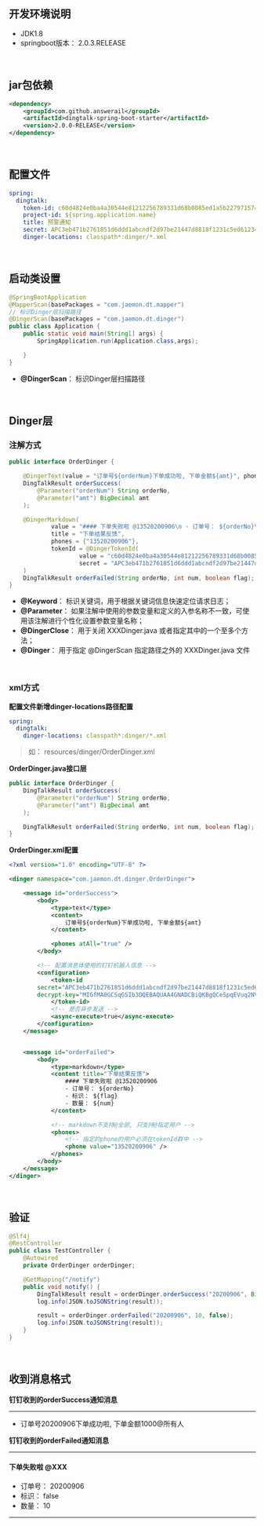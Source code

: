 ## 开发环境说明
 - JDK1.8
 - springboot版本： 2.0.3.RELEASE


&nbsp;

## jar包依赖
```xml
<dependency>
    <groupId>com.github.answerail</groupId>
    <artifactId>dingtalk-spring-boot-starter</artifactId>
    <version>2.0.0-RELEASE</version>
</dependency>
```

&nbsp;

## 配置文件

```yaml
spring:
  dingtalk:
    token-id: c60d4824e0ba4a30544e81212256789331d68b0085ed1a5b2279715741355fbc
    project-id: ${spring.application.name}
    title: 预警通知
    secret: APC3eb471b2761851d6ddd1abcndf2d97be21447d8818f1231c5ed61234as52d1w0
	dinger-locations: classpath*:dinger/*.xml
```

&nbsp;

## 启动类设置

```java
@SpringBootApplication
@MapperScan(basePackages = "com.jaemon.dt.mapper")
// 标识Dinger层扫描路径
@DingerScan(basePackages = "com.jaemon.dt.dinger")	
public class Application {
    public static void main(String[] args) {
        SpringApplication.run(Application.class,args);

    }
}
```

- **@DingerScan**： 标识Dinger层扫描路径

&nbsp;

## Dinger层

### 注解方式

```java
public interface OrderDinger {

    @DingerText(value = "订单号${orderNum}下单成功啦, 下单金额${amt}", phones = {"13520200906"})
    DingTalkResult orderSuccess(
        @Parameter("orderNum") String orderNo, 
        @Parameter("amt") BigDecimal amt
    );

    @DingerMarkdown(
            value = "#### 下单失败啦 @13520200906\n - 订单号： ${orderNo}\n - 标识： ${flag}\n - 数量： ${num}",
            title = "下单结果反馈",
            phones = {"13520200906"},
            tokenId = @DingerTokenId(
                    value = "c60d4824e0ba4a30544e81212256789331d68b0085ed1a5b2279715741355fbc",
                    secret = "APC3eb471b2761851d6ddd1abcndf2d97be21447d8818f1231c5ed61234as52d1w0")
    )
    DingTalkResult orderFailed(String orderNo, int num, boolean flag);
}
```

- **@Keyword**： 标识关键词，用于根据关键词信息快速定位请求日志；
- **@Parameter**： 如果注解中使用的参数变量和定义的入参名称不一致，可使用该注解进行个性化设置参数变量名称；
- **@DingerClose**： 用于关闭 XXXDinger.java 或者指定其中的一个至多个方法；
- **@Dinger**： 用于指定 @DingerScan 指定路径之外的 XXXDinger.java 文件


&nbsp;

### xml方式

**配置文件新增dinger-locations路径配置**

```yaml
spring:
  dingtalk:
	dinger-locations: classpath*:dinger/*.xml
```

>  如： resources/dinger/OrderDinger.xml



**OrderDinger.java接口层**

```java
public interface OrderDinger {
    DingTalkResult orderSuccess(
        @Parameter("orderNum") String orderNo, 
        @Parameter("amt") BigDecimal amt
    );

    DingTalkResult orderFailed(String orderNo, int num, boolean flag);
}
```



**OrderDinger.xml配置**

```xml
<?xml version="1.0" encoding="UTF-8" ?>

<dinger namespace="com.jaemon.dt.dinger.OrderDinger">

	<message id="orderSuccess">
		<body>
			<type>text</type>
			<content>
				订单号${orderNum}下单成功啦, 下单金额${amt}
			</content>

			<phones atAll="true" />
		</body>

        <!-- 配置消息体使用的钉钉机器人信息 -->
		<configuration>
			<token-id
		secret="APC3eb471b2761851d6ddd1abcndf2d97be21447d8818f1231c5ed61234as52d1w0"
		decrypt-key="MIGfMA0GCSqGSIb3DQEBAQUAA4GNADCBiQKBgQCeSpqEVuq2NVNDu2lJb">						iH178Wn85rI+Mlguimxml79o5/w/CVGEjVWULfJog
			</token-id>
            <!-- 是否异步发送 -->
			<async-execute>true</async-execute>
		</configuration>
	</message>


	<message id="orderFailed">
		<body>
			<type>markdown</type>
			<content title="下单结果反馈">
				#### 下单失败啦 @13520200906
				- 订单号： ${orderNo}
				- 标识： ${flag}
				- 数量： ${num}
			</content>

			<!-- markdown不支持@全部, 只支持@指定用户 -->
			<phones>
				<!-- 指定的phone的用户必须在tokenId群中 -->
				<phone value="13520200906" />
			</phones>
		</body>
	</message>
</dinger>
```

&nbsp;

## 验证

```java
@Slf4j
@RestController
public class TestController {
    @Autowired
    private OrderDinger orderDinger;

    @GetMapping("/notify")
    public void notify() {
		DingTalkResult result = orderDinger.orderSuccess("20200906", BigDecimal.valueOf(10000));
        log.info(JSON.toJSONString(result));

        result = orderDinger.orderFailed("20200906", 10, false);
        log.info(JSON.toJSONString(result));
    }
}
```

&nbsp;

## 收到消息格式

**钉钉收到的orderSuccess通知消息**

***

- 订单号20200906下单成功啦, 下单金额1000@所有人



**钉钉收到的orderFailed通知消息**

***

#### 下单失败啦 @XXX

- 订单号： 20200906
- 标识： false
- 数量： 10

***